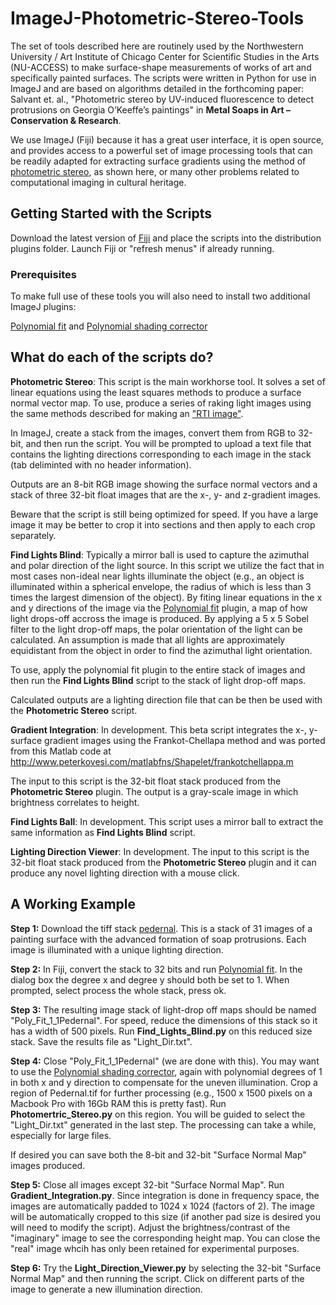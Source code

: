 # ImageJ-Photometric-Stereo-Tools
The set of tools described here are routinely used by the Northwestern University / Art Institute of Chicago Center for Scientific Studies in the Arts (NU-ACCESS) to make surface-shape measurements of works of art and specifically painted surfaces. The scripts were written in Python for use in ImageJ and are based on algorithms detailed in the forthcoming paper: Salvant et. al., "Photometric stereo by UV-induced fluorescence to detect protrusions on Georgia O’Keeffe’s paintings" in **Metal Soaps in Art – Conservation & Research**.

We use ImageJ (Fiji) because it has a great user interface, it is open source, and provides access to a powerful set of image processing tools that can be readily adapted for extracting surface gradients using the method of [photometric stereo](https://en.wikipedia.org/wiki/Photometric_stereo), as shown here, or many other problems related to computational imaging in cultural heritage. 

## Getting Started with the Scripts

Download the latest version of [Fiji](https://fiji.sc) and place the scripts into the distribution plugins folder. Launch Fiji or "refresh menus" if already running.

### Prerequisites

To make full use of these tools you will also need to install two additional ImageJ plugins:

[Polynomial fit](https://imagej.nih.gov/ij/plugins/polynomial-fit/index.html) and [Polynomial shading corrector](http://www.optinav.info/Polynomial_Shading_Corrector.htm)

## What do each of the scripts do?

**Photometric Stereo**: This script is the main workhorse tool. It solves a set of linear equations using the least squares methods to produce a surface normal vector map. To use, produce a series of raking light images using the same methods described for making an ["RTI image"]( http://culturalheritageimaging.org/Technologies/RTI/). 

In ImageJ, create a stack from the images, convert them from RGB to 32-bit, and then run the script. You will be prompted to upload a text file that contains the lighting directions corresponding to each image in the stack (tab deliminted with no header information).

Outputs are an 8-bit RGB image showing the surface normal vectors and a stack of three 32-bit float images that are the x-, y- and z-gradient images.

Beware that the script is still being optimized for speed. If you have a large image it may be better to crop it into sections and then apply to each crop separately.

**Find Lights Blind**: Typically a mirror ball is used to capture the azimuthal and polar direction of the light source. In this script we utilize the fact that in most cases non-ideal near lights illuminate the object (e.g., an object is illuminated within a spherical envelope, the radius of which is less than 3 times the largest dimension of the object). By fiting linear equations in the x and y directions of the image via the [Polynomial fit](https://imagej.nih.gov/ij/plugins/polynomial-fit/index.html) plugin, a map of how light drops-off accross the image is produced. By applying a 5 x 5 Sobel filter to the light drop-off maps, the polar orientation of the light can be calculated. An assumption is made that all lights are approximately equidistant from the object in order to find the azimuthal light orientation. 

To use, apply the polynomial fit plugin to the entire stack of images and then run the **Find Lights Blind** script to the stack of light drop-off maps. 

Calculated outputs are a lighting direction file that can be then be used with the **Photometric Stereo** script.

**Gradient Integration**: In development. This beta script integrates the x-, y- surface gradient images using the Frankot-Chellapa method and was ported from this Matlab code at http://www.peterkovesi.com/matlabfns/Shapelet/frankotchellappa.m

The input to this script is the 32-bit float stack produced from the **Photometric Stereo** plugin. The output is a gray-scale image in which brightness correlates to height. 

**Find Lights Ball**: In development. This script uses a mirror ball to extract the same information as **Find Lights Blind** script.

**Lighting Direction Viewer**: In development. The input to this script is the 32-bit float stack produced from the **Photometric Stereo** plugin and it can produce any novel lighting direction with a mouse click. 

## A Working Example
**Step 1:**
Download the tiff stack [pedernal](https://www.dropbox.com/s/rd6hrf3nqu3mgp8/Pedernal.tif?dl=0). This is a stack of 31 images of a painting surface with the advanced formation of soap protrusions. Each image is illuminated with a unique lighting direction.

**Step 2:**
In Fiji, convert the stack to 32 bits and run [Polynomial fit](https://imagej.nih.gov/ij/plugins/polynomial-fit/index.html). In the dialog box the degree x and degree y should both be set to 1. When prompted, select process the whole stack, press ok.

**Step 3:**
The resulting image stack of light-drop off maps should be named "Poly_Fit_1_1Pedernal". For speed, reduce the dimensions of this stack so it has a width of 500 pixels. Run **Find_Lights_Blind.py** on this reduced size stack. Save the results file as "Light_Dir.txt".

**Step 4:**
Close "Poly_Fit_1_1Pedernal" (we are done with this). You may want to use the [Polynomial shading corrector](http://www.optinav.info/Polynomial_Shading_Corrector.htm), again with polynomial degrees of 1 in both x and y direction to compensate for the uneven illumination. Crop a region of Pedernal.tif for further processing (e.g., 1500 x 1500 pixels on a Macbook Pro with 16Gb RAM this is pretty fast). Run **Photomertric_Stereo.py** on this region. You will be guided to select the "Light_Dir.txt" generated in the last step. The processing can take a while, especially for large files.

If desired you can save both the 8-bit and 32-bit "Surface Normal Map" images produced.

**Step 5:**
Close all images except 32-bit "Surface Normal Map". Run **Gradient_Integration.py**. Since integration is done in frequency space, the images are automatically padded to 1024 x 1024 (factors of 2). The image will be automatically cropped to this size (if another pad size is desired you will need to modify the script). Adjust the brightness/contrast of the "imaginary" image to see the corresponding height map. You can close the "real" image whcih has only been retained for experimental purposes.

**Step 6:**
Try the **Light_Direction_Viewer.py** by selecting the 32-bit "Surface Normal Map" and then running the script. Click on different parts of the image to generate a new illumination direction.
